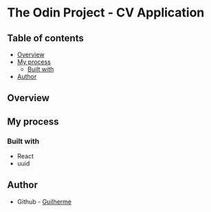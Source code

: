 # The Odin Project - CV Application

## Table of contents

- [Overview](#overview)
- [My process](#my-process)
  - [Built with](#built-with)
- [Author](#author)

## Overview

## My process

### Built with

- React
- uuid

## Author

- Github - [ Guilherme](https://github.com/guilhermesc-6/)
